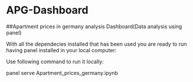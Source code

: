 # APG-Dashboard


##Apartment prices in germany analysis Dashboard(Data analysis using panel)

With all the dependecies installed that has been used you are ready to run having panel installed in your local computer:

Use following command to run it locally:

panel serve Apartment_prices_germany.ipynb



